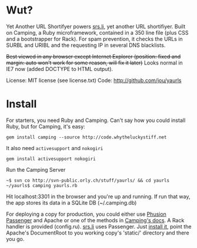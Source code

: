 # Wut?

Yet Another URL Shortifyer powers [srs.li](http://srs.li), yet another URL shortifiyer. Built on Camping, a Ruby microframework, contained in a 350 line file (plus CSS and a bootstrapper for Rack). For spam prevention, it checks the URLs in SURBL and URIBL and the requesting IP in several DNS blacklists.

<del>Best viewed in any browser except Internet Explorer (position: fixed and margin: auto won't work for some reason, will fix it later)</del> Looks normal in IE7 now (added DOCTYPE to HTML output).

License: MIT license (see license.txt)
Code: <http://github.com/jou/yaurls>

# Install

For starters, you need Ruby and Camping. Can't say how you could install Ruby, but for Camping, it's easy:

    gem install camping --source http://code.whytheluckystiff.net
    
It also need `activesupport` and `nokogiri`

    gem install activesupport nokogiri

Run the Camping Server

    ~$ svn co http://svn-public.orly.ch/stuff/yaurls/ && cd yaurls
    ~/yaurls$ camping yaurls.rb

Hit localhost:3301 in the browser and you're up and running. If run that way, the app stores its data in a SQLite DB (~/.camping.db)

For deploying a copy for production, you could either use [Phusion Passenger](http://www.modrails.com/) and Apache or one of the methods in [Camping's docs](http://code.whytheluckystiff.net/camping/wiki/TheCampingServer). A Rack handler is provided (config.ru). [srs.li](http://srs.li/) uses Passenger. Just [install it](http://www.modrails.com/documentation/Users%20guide.html#_installing_phusion_passenger), point the Apache's DocumentRoot to you working copy's 'static/' directory and there you go.